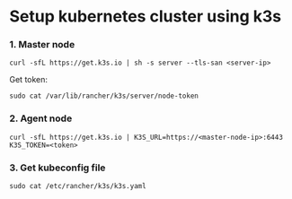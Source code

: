 # Setup kubernetes cluster using k3s
### 1. Master node
```
curl -sfL https://get.k3s.io | sh -s server --tls-san <server-ip>
```
Get token:
```
sudo cat /var/lib/rancher/k3s/server/node-token
```
### 2. Agent node
```
curl -sfL https://get.k3s.io | K3S_URL=https://<master-node-ip>:6443 K3S_TOKEN=<token>
```
### 3. Get kubeconfig file
```
sudo cat /etc/rancher/k3s/k3s.yaml
```
